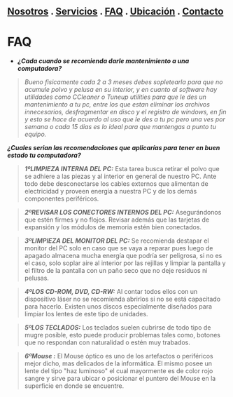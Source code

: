 ## [Nosotros](./nosotros.md) . [Servicios](./servicios.md) . [FAQ](FAQ.md) . [Ubicación](ubicacion.md) . [Contacto](./contacto.md)

# FAQ

+ **_¿Cada cuando se recomienda darle mantenimiento a una computadora?_**
>_Bueno fisicamente cada 2 a 3 meses debes sopletearla para que no acumule polvo y pelusa en su interior, y en cuanto al software hay utilidades como CCleaner o Tuneup utilities para que le des un mantenimiento a tu pc, entre los que estan eliminar los archivos innecesarios, desfragmentar en disco y el registro de windows, en fin y esto se hace de acuerdo al uso que le des a tu pc pero una ves por semana o cada 15 dias es lo ideal para que mantengas a punto tu equipo._

**_¿Cuales serian las recomendaciones que aplicarías para tener en buen estado tu computadora?_** 

>**_1ºLIMPIEZA INTERNA DEL PC:_**  Esta tarea busca retirar el polvo que se adhiere a las piezas y al interior en general de nuestro PC. Ante todo debe desconectarse los cables externos que alimentan de electricidad y proveen energía a nuestra PC y de los demás componentes periféricos. 

>**_2ºREVISAR LOS CONECTORES INTERNOS DEL PC:_**  Asegurándonos que estén firmes y no flojos. Revisar además que las tarjetas de expansión y los módulos de memoria estén bien conectados. 

>**_3ºLIMPIEZA DEL MONITOR DEL PC:_**  Se recomienda destapar el monitor del PC solo en caso que se vaya a reparar pues luego de apagado almacena mucha energía que podría ser peligrosa, si no es el caso, solo soplar aire al interior por las rejillas y limpiar la pantalla y el filtro de la pantalla con un paño seco que no deje residuos ni pelusas. 

>**_4ºLOS CD-ROM, DVD, CD-RW:_**  Al contar todos ellos con un dispositivo láser no se recomienda abrirlos si no se está capacitado para hacerlo. Existen unos discos especialmente diseñados para limpiar los lentes de este tipo de unidades. 

>**_5ºLOS TECLADOS:_** Los teclados suelen cubrirse de todo tipo de mugre posible, esto puede producir problemas tales como, botones que no respondan con naturalidad o estén muy trabados.

>**_6ºMouse :_** El Mouse óptico es uno de los artefactos o periféricos mejor dicho, mas delicados de la informática. El mismo posee un lente del tipo "haz luminoso" el cual mayormente es de color rojo sangre y sirve para ubicar o posicionar el puntero del Mouse en la superficie en donde se encuentre.

